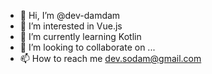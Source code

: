 - 👋 Hi, I’m @dev-damdam
- 👀 I’m interested in Vue.js
- 🌱 I’m currently learning Kotlin
- 💞️ I’m looking to collaborate on ...
- 📫 How to reach me dev.sodam@gmail.com

<!---
dev-damdam/dev-damdam is a ✨ special ✨ repository because its `README.md` (this file) appears on your GitHub profile.
You can click the Preview link to take a look at your changes.
--->

